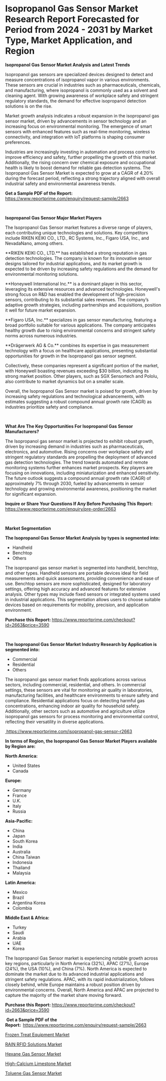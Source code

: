 <p><h1>Isopropanol Gas Sensor Market Research Report Forecasted for Period from 2024 -  2031 by Market Type, Market Application, and Region</h1></p><p><strong>Isopropanol Gas Sensor Market Analysis and Latest Trends</strong></p>
<p><p>Isopropanol gas sensors are specialized devices designed to detect and measure concentrations of isopropanol vapor in various environments. These sensors are crucial in industries such as pharmaceuticals, chemicals, and manufacturing, where isopropanol is commonly used as a solvent and cleaning agent. With growing awareness of workplace safety and stringent regulatory standards, the demand for effective isopropanol detection solutions is on the rise.</p><p>Market growth analysis indicates a robust expansion in the isopropanol gas sensor market, driven by advancements in sensor technology and an increasing focus on environmental monitoring. The emergence of smart sensors with enhanced features such as real-time monitoring, wireless connectivity, and integration with IoT platforms is shaping consumer preferences. </p><p>Industries are increasingly investing in automation and process control to improve efficiency and safety, further propelling the growth of this market. Additionally, the rising concern over chemical exposure and occupational health is likely to boost demand for reliable gas detection systems. The Isopropanol Gas Sensor Market is expected to grow at a CAGR of 4.20% during the forecast period, reflecting a strong trajectory aligned with overall industrial safety and environmental awareness trends.</p></p>
<p><strong>Get a Sample PDF of the Report:&nbsp;</strong> <a href="https://www.reportprime.com/enquiry/request-sample/2663">https://www.reportprime.com/enquiry/request-sample/2663</a></p>
<p>&nbsp;</p>
<p><strong>Isopropanol Gas Sensor Major Market Players</strong></p>
<p><p>The Isopropanol Gas Sensor market features a diverse range of players, each contributing unique technologies and solutions. Key competitors include RIKEN KEIKI CO., LTD., RC Systems, Inc., Figaro USA, Inc., and NevadaNano, among others.</p><p>**RIKEN KEIKI CO., LTD.** has established a strong reputation in gas detection technologies. The company is known for its innovative sensor designs tailored for industrial applications, and its market growth is expected to be driven by increasing safety regulations and the demand for environmental monitoring solutions.</p><p>**Honeywell International Inc.** is a dominant player in this sector, leveraging its extensive resources and advanced technologies. Honeywell's strong focus on R&D has enabled the development of high-precision sensors, contributing to its substantial sales revenues. The company’s adaptive growth strategies, including partnerships and acquisitions, position it well for future market expansion.</p><p>**Figaro USA, Inc.** specializes in gas sensor manufacturing, featuring a broad portfolio suitable for various applications. The company anticipates healthy growth due to rising environmental concerns and stringent safety norms across numerous industries.</p><p>**Drägerwerk AG & Co.** combines its expertise in gas measurement technology with a focus on healthcare applications, presenting substantial opportunities for growth in the Isopropanol gas sensor segment.</p><p>Collectively, these companies represent a significant portion of the market, with Honeywell boasting revenues exceeding $30 billion, indicating its strong market position. Other players, such as SGX Sensortech and Pololu, also contribute to market dynamics but on a smaller scale.</p><p>Overall, the Isopropanol Gas Sensor market is poised for growth, driven by increasing safety regulations and technological advancements, with estimates suggesting a robust compound annual growth rate (CAGR) as industries prioritize safety and compliance.</p></p>
<p>&nbsp;</p>
<p><strong>What Are The Key Opportunities For Isopropanol Gas Sensor Manufacturers?</strong></p>
<p><p>The Isopropanol gas sensor market is projected to exhibit robust growth, driven by increasing demand in industries such as pharmaceuticals, electronics, and automotive. Rising concerns over workplace safety and stringent regulatory standards are propelling the deployment of advanced gas detection technologies. The trend towards automated and remote monitoring systems further enhances market prospects. Key players are focusing on innovations, including miniaturization and enhanced sensitivity. The future outlook suggests a compound annual growth rate (CAGR) of approximately 7% through 2030, fueled by advancements in sensor technology and growing environmental awareness, positioning the market for significant expansion.</p></p>
<p><strong>Inquire or Share Your Questions If Any Before Purchasing This Report:</strong> <a href="https://www.reportprime.com/enquiry/pre-order/2663">https://www.reportprime.com/enquiry/pre-order/2663</a></p>
<p>&nbsp;</p>
<p><strong>Market Segmentation</strong></p>
<p><strong>The Isopropanol Gas Sensor Market Analysis by types is segmented into:</strong></p>
<p><ul><li>Handheld</li><li>Benchtop</li><li>Others</li></ul></p>
<p><p>The isopropanol gas sensor market is segmented into handheld, benchtop, and other types. Handheld sensors are portable devices ideal for field measurements and quick assessments, providing convenience and ease of use. Benchtop sensors are more sophisticated, designed for laboratory settings, offering high accuracy and advanced features for extensive analysis. Other types may include fixed sensors or integrated systems used in industrial applications. This segmentation allows users to choose suitable devices based on requirements for mobility, precision, and application environment.</p></p>
<p><strong>Purchase this Report:&nbsp;</strong><a href="https://www.reportprime.com/checkout?id=2663&price=3590">https://www.reportprime.com/checkout?id=2663&price=3590</a></p>
<p>&nbsp;</p>
<p><strong>The Isopropanol Gas Sensor Market Industry Research by Application is segmented into:</strong></p>
<p><ul><li>Commercial</li><li>Residential</li><li>Others</li></ul></p>
<p><p>The isopropanol gas sensor market finds applications across various sectors, including commercial, residential, and others. In commercial settings, these sensors are vital for monitoring air quality in laboratories, manufacturing facilities, and healthcare environments to ensure safety and compliance. Residential applications focus on detecting harmful gas concentrations, enhancing indoor air quality for household safety. Additionally, other sectors such as automotive and agriculture utilize isopropanol gas sensors for process monitoring and environmental control, reflecting their versatility in diverse applications.</p></p>
<p><a href="https://www.reportprime.com/isopropanol-gas-sensor-r2663">&nbsp;https://www.reportprime.com/isopropanol-gas-sensor-r2663</a></p>
<p><strong>In terms of Region, the Isopropanol Gas Sensor Market Players available by Region are:</strong></p>
<p>
    <p> <strong> North America: </strong>
        <ul>
            <li>United States</li>
            <li>Canada</li>
        </ul>
        </p> 
    <p> <strong> Europe: </strong>
        <ul>
            <li>Germany</li>
            <li>France</li>
            <li>U.K.</li>
            <li>Italy</li>
            <li>Russia</li>
        </ul>
        </p> 
    <p> <strong> Asia-Pacific: </strong>
        <ul>
            <li>China</li>
            <li>Japan</li>
            <li>South Korea</li>
            <li>India</li>
            <li>Australia</li>
            <li>China Taiwan</li>
            <li>Indonesia</li>
            <li>Thailand</li>
            <li>Malaysia</li>
        </ul>
        </p> 
    <p> <strong> Latin America: </strong>
        <ul>
            <li>Mexico</li>
            <li>Brazil</li>
            <li>Argentina Korea</li>
            <li>Colombia</li>
        </ul>
        </p> 
    <p> <strong> Middle East & Africa: </strong>
        <ul>
            <li>Turkey</li>
            <li>Saudi</li>
            <li>Arabia</li>
            <li>UAE</li>
            <li>Korea</li>
        </ul>
    </p>
    </p>
<p><p>The Isopropanol Gas Sensor market is experiencing notable growth across key regions, particularly in North America (32%), APAC (27%), Europe (24%), the USA (10%), and China (7%). North America is expected to dominate the market due to its advanced industrial applications and stringent safety regulations. APAC, with its rapid industrialization, follows closely behind, while Europe maintains a robust position driven by environmental concerns. Overall, North America and APAC are projected to capture the majority of the market share moving forward.</p></p>
<p><strong>Purchase this Report: </strong><a href="https://www.reportprime.com/checkout?id=2663&price=3590">https://www.reportprime.com/checkout?id=2663&price=3590</a></p>
<p>&nbsp;<strong>Get a Sample PDF of the Report:&nbsp;&nbsp;</strong><a href="https://www.reportprime.com/enquiry/request-sample/2663">https://www.reportprime.com/enquiry/request-sample/2663</a></p>
<p><strong></strong></p>
<p><p><a href="https://www.linkedin.com/pulse/market-forecasting-change-global-frozen-treat-equipment-dynamics-tudjc?trackingId=jf%2FjNyI0QdGVCNqmhL5Iag%3D%3D">Frozen Treat Equipment Market</a></p><p><a href="https://www.linkedin.com/pulse/rain-rfid-solutions-market-indicators-size-regional-breakdown-xelbf?trackingId=Ya29z9H2Q%2Fq%2FMG4nD%2BKP3g%3D%3D">RAIN RFID Solutions Market</a></p><p><a href="https://github.com/rahu1506/Market-Research-Report-List-5/blob/main/hexane-gas-sensor-market.md">Hexane Gas Sensor Market</a></p><p><a href="https://issuu.com/reportprime-2/docs/high-calcium-limestone-market-size-_1786d2091319d3">High-Calcium Limestone Market</a></p><p><a href="https://github.com/juniordelafrance/Market-Research-Report-List-4/blob/main/toluene-gas-sensor-market.md">Toluene Gas Sensor Market</a></p></p>